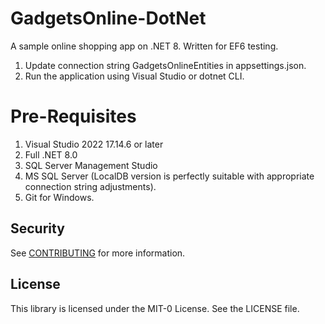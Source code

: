 # GadgetsOnline-DotNet
A sample online shopping app on .NET 8. Written for EF6 testing.

1. Update connection string GadgetsOnlineEntities in appsettings.json.
2. Run the application using Visual Studio or dotnet CLI.

# Pre-Requisites 


1. Visual Studio 2022 17.14.6 or later 
2. Full .NET 8.0    
3. SQL Server Management Studio
4. MS SQL Server (LocalDB version is perfectly suitable with appropriate connection string adjustments).
5. Git for Windows.


## Security

See [CONTRIBUTING](CONTRIBUTING.md#security-issue-notifications) for more information.

## License

This library is licensed under the MIT-0 License. See the LICENSE file.

